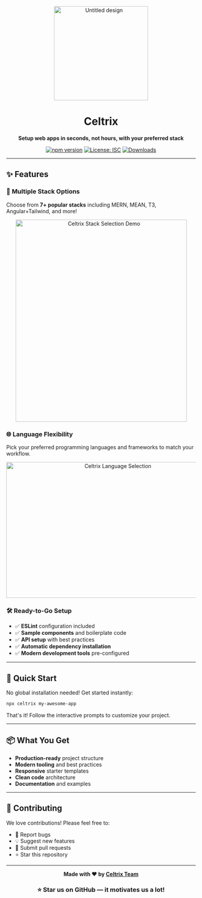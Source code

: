 <div align="center">
  <img width="250" height="250" alt="Untitled design" src="https://github.com/user-attachments/assets/14739e9b-fecf-4cdd-afbb-4d18d30f1b0b" />
  
  # Celtrix

  **Setup web apps in seconds, not hours, with your preferred stack**
  
  [![npm version](https://img.shields.io/npm/v/celtrix.svg)](https://www.npmjs.com/package/celtrix)
  [![License: ISC](https://img.shields.io/badge/License-ISC-blue.svg)](https://opensource.org/licenses/ISC)
  [![Downloads](https://img.shields.io/npm/dm/celtrix.svg)](https://www.npmjs.com/package/celtrix)
  
</div>

---

## ✨ Features

### 🎯 **Multiple Stack Options**
Choose from **7+ popular stacks** including MERN, MEAN, T3, Angular+Tailwind, and more!

<div align="center">
  <img width="455" height="537" alt="Celtrix Stack Selection Demo" src="https://github.com/user-attachments/assets/7b6a30be-1e34-443e-a906-8c167230c238" />
</div>

### 🌐 **Language Flexibility**
Pick your preferred programming languages and frameworks to match your workflow.

<div align="center">
  <img width="578" height="361" alt="Celtrix Language Selection" src="https://github.com/user-attachments/assets/3f8c775a-b747-4eb1-a22d-c1f236276934" />
</div>

### 🛠️ **Ready-to-Go Setup**
- ✅ **ESLint** configuration included
- ✅ **Sample components** and boilerplate code
- ✅ **API setup** with best practices
- ✅ **Automatic dependency installation**
- ✅ **Modern development tools** pre-configured

---

## 🚀 Quick Start

No global installation needed! Get started instantly:

```bash
npx celtrix my-awesome-app
```

That's it! Follow the interactive prompts to customize your project.

---

## 📦 What You Get

- **Production-ready** project structure
- **Modern tooling** and best practices
- **Responsive** starter templates
- **Clean code** architecture
- **Documentation** and examples

---

## 🤝 Contributing

We love contributions! Please feel free to:

- 🐛 Report bugs
- 💡 Suggest new features
- 🔧 Submit pull requests
- ⭐ Star this repository

---

<div align="center">
  
  **Made with ❤️ by [Celtrix Team](https://github.com/celtrix-os)**
  
  ### ⭐ Star us on GitHub — it motivates us a lot!
  
</div>
